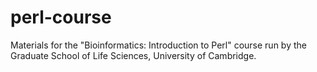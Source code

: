 perl-course
===========

Materials for the "Bioinformatics: Introduction to Perl" course run by the Graduate School of Life Sciences, University of Cambridge.
